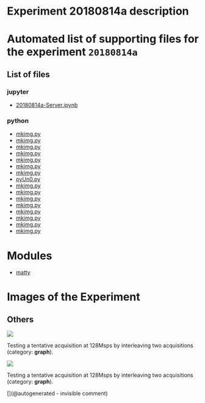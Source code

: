 # Experiment 20180814a description





# Automated list of supporting files for the __experiment `20180814a`__

## List of files

### jupyter

* [20180814a-Server.ipynb](/matty/20180814a/20180814a-Server.ipynb)


### python

* [mkimg.py](/matty/20180814a/mkimg.py)
* [mkimg.py](/include/images/hp2121/20181013a/mkimg.py)
* [mkimg.py](/include/images/kretz-ar3-4-5b/mkimg.py)
* [mkimg.py](/include/bard/images/mkimg.py)
* [mkimg.py](/include/images/sw45b/mkimg.py)
* [mkimg.py](/include/images/13avril2020/diasonics_tr/mkimg.py)
* [mkimg.py](/include/bard/brd75/mkimg.py)
* [pyUn0.py](/matty/20180814a/pyUn0.py)
* [mkimg.py](/include/images/kretzaw145ba/20180811a/mkimg.py)
* [mkimg.py](/include/images/hp2121/20181011a/mkimg.py)
* [mkimg.py](/include/images/13avril2020/adrus/mkimg.py)
* [mkimg.py](/include/images/kretzaw145ba/mkimg.py)
* [mkimg.py](/include/bard/brd35/mkimg.py)
* [mkimg.py](/include/images/13avril2020/sw45b/mkimg.py)
* [mkimg.py](/include/bard/brd90/mkimg.py)
* [mkimg.py](/include/images/724A/mkimg.py)





# Modules

* [matty](/matty/)




# Images of the Experiment

## Others

![](/matty/20180814a/128Msps_20180813a-9-fft.jpg)

Testing a tentative acquisition at 128Msps by interleaving two acquisitions (category: __graph__).

![](/matty/20180814a/images/20180813a-9.jpg)

Testing a tentative acquisition at 128Msps by interleaving two acquisitions (category: __graph__).










[](@autogenerated - invisible comment)